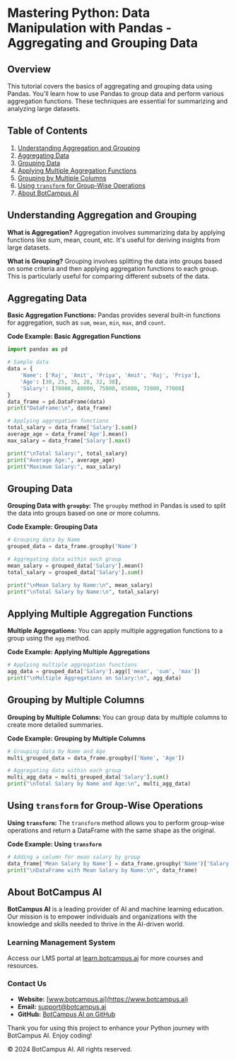 # Mastering Python: Data Manipulation with Pandas - Aggregating and Grouping Data

## Overview
This tutorial covers the basics of aggregating and grouping data using Pandas. You'll learn how to use Pandas to group data and perform various aggregation functions. These techniques are essential for summarizing and analyzing large datasets.

## Table of Contents
1. [Understanding Aggregation and Grouping](#understanding-aggregation-and-grouping)
2. [Aggregating Data](#aggregating-data)
3. [Grouping Data](#grouping-data)
4. [Applying Multiple Aggregation Functions](#applying-multiple-aggregation-functions)
5. [Grouping by Multiple Columns](#grouping-by-multiple-columns)
6. [Using `transform` for Group-Wise Operations](#using-transform-for-group-wise-operations)
7. [About BotCampus AI](#about-botcampus-ai)

## Understanding Aggregation and Grouping

**What is Aggregation?**
Aggregation involves summarizing data by applying functions like sum, mean, count, etc. It's useful for deriving insights from large datasets.

**What is Grouping?**
Grouping involves splitting the data into groups based on some criteria and then applying aggregation functions to each group. This is particularly useful for comparing different subsets of the data.

## Aggregating Data

**Basic Aggregation Functions:**
Pandas provides several built-in functions for aggregation, such as `sum`, `mean`, `min`, `max`, and `count`.

**Code Example: Basic Aggregation Functions**
```python
import pandas as pd

# Sample data
data = {
    'Name': ['Raj', 'Amit', 'Priya', 'Amit', 'Raj', 'Priya'],
    'Age': [30, 25, 35, 28, 32, 38],
    'Salary': [70000, 80000, 75000, 85000, 72000, 77000]
}
data_frame = pd.DataFrame(data)
print("DataFrame:\n", data_frame)

# Applying aggregation functions
total_salary = data_frame['Salary'].sum()
average_age = data_frame['Age'].mean()
max_salary = data_frame['Salary'].max()

print("\nTotal Salary:", total_salary)
print("Average Age:", average_age)
print("Maximum Salary:", max_salary)
```

## Grouping Data

**Grouping Data with `groupby`:**
The `groupby` method in Pandas is used to split the data into groups based on one or more columns.

**Code Example: Grouping Data**
```python
# Grouping data by Name
grouped_data = data_frame.groupby('Name')

# Aggregating data within each group
mean_salary = grouped_data['Salary'].mean()
total_salary = grouped_data['Salary'].sum()

print("\nMean Salary by Name:\n", mean_salary)
print("\nTotal Salary by Name:\n", total_salary)
```

## Applying Multiple Aggregation Functions

**Multiple Aggregations:**
You can apply multiple aggregation functions to a group using the `agg` method.

**Code Example: Applying Multiple Aggregations**
```python
# Applying multiple aggregation functions
agg_data = grouped_data['Salary'].agg(['mean', 'sum', 'max'])
print("\nMultiple Aggregations on Salary:\n", agg_data)
```

## Grouping by Multiple Columns

**Grouping by Multiple Columns:**
You can group data by multiple columns to create more detailed summaries.

**Code Example: Grouping by Multiple Columns**
```python
# Grouping data by Name and Age
multi_grouped_data = data_frame.groupby(['Name', 'Age'])

# Aggregating data within each group
multi_agg_data = multi_grouped_data['Salary'].sum()
print("\nTotal Salary by Name and Age:\n", multi_agg_data)
```

## Using `transform` for Group-Wise Operations

**Using `transform`:**
The `transform` method allows you to perform group-wise operations and return a DataFrame with the same shape as the original.

**Code Example: Using `transform`**
```python
# Adding a column for mean salary by group
data_frame['Mean Salary by Name'] = data_frame.groupby('Name')['Salary'].transform('mean')
print("\nDataFrame with Mean Salary by Name:\n", data_frame)
```

## About BotCampus AI

**BotCampus AI** is a leading provider of AI and machine learning education. Our mission is to empower individuals and organizations with the knowledge and skills needed to thrive in the AI-driven world.

### Learning Management System
Access our LMS portal at [learn.botcampus.ai](https://learn.botcampus.ai) for more courses and resources.

### Contact Us
- **Website:** [www.botcampus.ai](https://www.botcampus.ai)
- **Email:** support@botcampus.ai
- **GitHub:** [BotCampus AI on GitHub](https://github.com/Bot-Campus-AI/advanced-python)

Thank you for using this project to enhance your Python journey with BotCampus AI. Enjoy coding!

© 2024 BotCampus AI. All rights reserved.